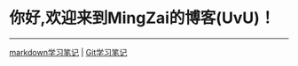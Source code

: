 # 你好,欢迎来到MingZai的博客(UvU)！
---
[markdown学习笔记](/markdown-notebook "嘿嘿") | [Git学习笔记](/Git-notebook "吼吼")